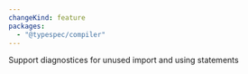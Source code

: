```yaml
---
changeKind: feature
packages:
  - "@typespec/compiler"
---
```


Support diagnostices for unused import and using statements
